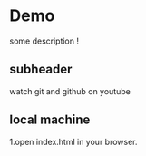 # Demo

some description
!

## subheader 

watch git and github on youtube

## local machine

1.open index.html in your browser.

